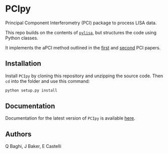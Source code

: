 # PCIpy

Principal Component Interferometry (PCI) package to process LISA data. 

This repo builds on the contents of [`pylisa`](https://github.com/qbaghi/pylisa), but structures the code using Python classes.

It implements the aPCI method outlined in the [first](https://journals.aps.org/prd/abstract/10.1103/PhysRevD.103.042006) and [second](https://journals.aps.org/prd/abstract/10.1103/PhysRevD.104.122001) PCI papers.

## Installation 

Install `PCIpy` by cloning this repository and unzipping the source code. Then `cd` into the folder and use this command:

```python
python setup.py install
```

## Documentation

Documentation for the latest version of `PCIpy` is available [here](https://pcipy.readthedocs.io/latest/).

## Authors

Q Baghi, J Baker, E Castelli
